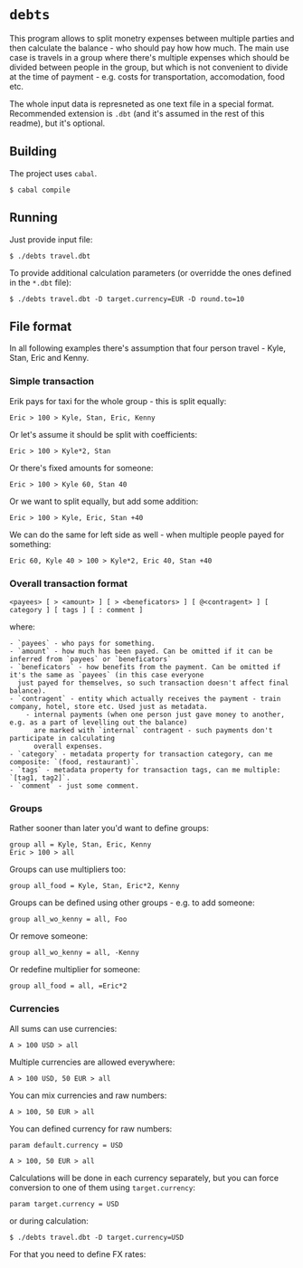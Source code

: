 # `debts`

This program allows to split monetry expenses between multiple parties and then calculate the balance - who should pay
how how much. The main use case is travels in a group where there's multiple expenses which should be divided between
people in the group, but which is not convenient to divide at the time of payment - e.g. costs for transportation,
accomodation, food etc.

The whole input data is represneted as one text file in a special format. Recommended extension is `.dbt` (and it's
assumed in the rest of this readme), but it's optional.

## Building

The project uses `cabal`.

    $ cabal compile

## Running

Just provide input file:

    $ ./debts travel.dbt

To provide additional calculation parameters (or overridde the ones defined in the `*.dbt` file):

    $ ./debts travel.dbt -D target.currency=EUR -D round.to=10


## File format

In all following examples there's assumption that four person travel - Kyle, Stan, Eric and Kenny.

### Simple transaction

Erik pays for taxi for the whole group - this is split equally:

    Eric > 100 > Kyle, Stan, Eric, Kenny

Or let's assume it should be split with coefficients:

    Eric > 100 > Kyle*2, Stan

Or there's fixed amounts for someone:

    Eric > 100 > Kyle 60, Stan 40

Or we want to split equally, but add some addition:

    Eric > 100 > Kyle, Eric, Stan +40

We can do the same for left side as well - when multiple people payed for something:

    Eric 60, Kyle 40 > 100 > Kyle*2, Eric 40, Stan +40

### Overall transaction format

    <payees> [ > <amount> ] [ > <beneficators> ] [ @<contragent> ] [ category ] [ tags ] [ : comment ]

where:

    - `payees` - who pays for something.
    - `amount` - how much has been payed. Can be omitted if it can be inferred from `payees` or `beneficators`
    - `beneficators` - how benefits from the payment. Can be omitted if it's the same as `payees` (in this case everyone
      just payed for themselves, so such transaction doesn't affect final balance).
    - `contragent` - entity which actually receives the payment - train company, hotel, store etc. Used just as metadata.
        - internal payments (when one person just gave money to another, e.g. as a part of levelling out the balance)
          are marked with `internal` contragent - such payments don't participate in calculating
          overall expenses.
    - `category` - metadata property for transaction category, can me composite: `(food, restaurant)`.
    - `tags` - metadata property for transaction tags, can me multiple: `[tag1, tag2]`.
    - `comment` - just some comment.


### Groups

Rather sooner than later you'd want to define groups:

    group all = Kyle, Stan, Eric, Kenny
    Eric > 100 > all

Groups can use multipliers too:

    group all_food = Kyle, Stan, Eric*2, Kenny

Groups can be defined using other groups - e.g. to add someone:

    group all_wo_kenny = all, Foo

Or remove someone:

    group all_wo_kenny = all, -Kenny

Or redefine multiplier for someone:

    group all_food = all, =Eric*2


### Currencies

All sums can use currencies:

    A > 100 USD > all

Multiple currencies are allowed everywhere:

    A > 100 USD, 50 EUR > all

You can mix currencies and raw numbers:

    A > 100, 50 EUR > all

You can defined currency for raw numbers:

    param default.currency = USD

    A > 100, 50 EUR > all

Calculations will be done in each currency separately, but you can force conversion to one of them using
`target.currency`:

    param target.currency = USD

or during calculation:

    $ ./debts travel.dbt -D target.currency=USD

For that you need to define FX rates:

    
